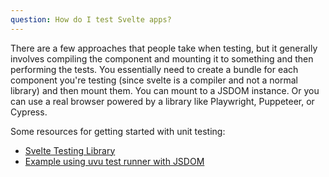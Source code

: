 ```yaml
---
question: How do I test Svelte apps?
---
```


There are a few approaches that people take when testing, but it generally involves compiling the component and mounting it to something and then performing the tests. You essentially need to create a bundle for each component you're testing (since svelte is a compiler and not a normal library) and then mount them. You can mount to a JSDOM instance. Or you can use a real browser powered by a library like Playwright, Puppeteer, or Cypress.

Some resources for getting started with unit testing:
- [Svelte Testing Library](https://testing-library.com/docs/svelte-testing-library/example/)
- [Example using uvu test runner with JSDOM](https://github.com/lukeed/uvu/tree/master/examples/svelte)
